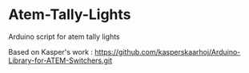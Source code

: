 # Atem-Tally-Lights
Arduino script for atem tally lights

Based on Kasper's work :
https://github.com/kasperskaarhoj/Arduino-Library-for-ATEM-Switchers.git
